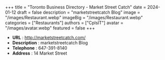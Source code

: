 +++
title = "Toronto Business Directory - Market Street Catch"
date = 2024-01-12
draft = false
description = "marketstreetcatch Blog"
image = "/images/Restaurant.webp"
imageBig = "/images/Restaurant.webp"
categories = ["Restaurants"]
authors = ["CplsIT"]
avatar = "/images/avatar.webp"
featured = false
+++


* **URL** :  http://marketstreetcatch.com/
* **Description** : marketstreetcatch Blog
* **Telephone** : 647-391-8140
* **Address** : 14 Market Street